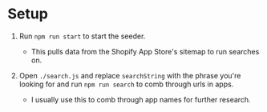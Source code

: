 # Setup

1. Run `npm run start` to start the seeder.

   - This pulls data from the Shopify App Store's sitemap to run searches on.

2. Open `./search.js` and replace `searchString` with the phrase you're looking for and run `npm run search` to comb through urls in apps.
   - I usually use this to comb through app names for further research.
